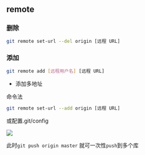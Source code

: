 <!--
 * @Description: 
 * @Version: 1.0
 * @Author: DaLao
 * @Email: dalao_li@163.com
 * @Date: 2022-01-13 12:57:16
 * @LastEditors: DaLao
 * @LastEditTime: 2022-03-17 21:42:48
-->

## remote


### 删除

```sh
git remote set-url --del origin [远程 URL]
```


### 添加

```sh
git remote add [远程用户名] [远程 URL]
```

- 添加多地址

命令法

```sh
git remote set-url --add origin [远程 URL]
```

或配置.git/config

![](https://cdn.hurra.ltd/img/20211214220953.png)

此时`git push origin master` 就可一次性`push`到多个库